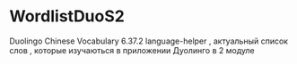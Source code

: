 # WordlistDuoS2
Duolingo Chinese Vocabulary 6.37.2 language-helper , актуальный список слов , которые изучаються в приложении Дуолинго в 2 модуле
